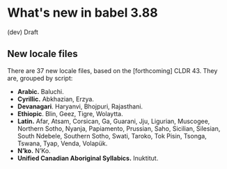 # What's new in babel 3.88

(dev) Draft

## New locale files

There are 37 new locale files, based on the [forthcoming] CLDR 43. They are, grouped by script:
* **Arabic.** Baluchi.
* **Cyrillic.** Abkhazian, Erzya.
* **Devanagari**. Haryanvi, Bhojpuri, Rajasthani.
* **Ethiopic**. Blin, Geez, Tigre, Wolaytta.
* **Latin.** Afar, Atsam, Corsican, Ga, Guarani, Jju, Ligurian, Muscogee, Northern Sotho, Nyanja, Papiamento, Prussian, Saho, Sicilian, Silesian, South Ndebele, Southern Sotho, Swati, Taroko, Tok Pisin, Tsonga, Tswana, Tyap, Venda, Volapük.
* **N’ko.** N’Ko.
* **Unified Canadian Aboriginal Syllabics.** Inuktitut.

